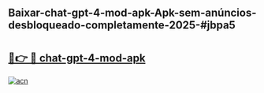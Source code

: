 ## Baixar-chat-gpt-4-mod-apk-Apk-sem-anúncios-desbloqueado-completamente-2025-#jbpa5

# <h2><a href="https://ainizakaria.my?title=chat-gpt-4-mod-apk&ref=22M">🔗👉 🔴 chat-gpt-4-mod-apk</a></h2>

[![acn](https://github.com/user-attachments/assets/0f9c940e-d8b0-45ae-aac7-cd30a18b3e1c)](https://ainizakaria.my?title=chat-gpt-4-mod-apk&ref=22M)

